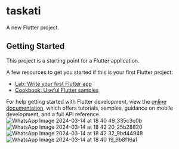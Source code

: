 # taskati

A new Flutter project.

## Getting Started

This project is a starting point for a Flutter application.

A few resources to get you started if this is your first Flutter project:

- [Lab: Write your first Flutter app](https://docs.flutter.dev/get-started/codelab)
- [Cookbook: Useful Flutter samples](https://docs.flutter.dev/cookbook)

For help getting started with Flutter development, view the
[online documentation](https://docs.flutter.dev/), which offers tutorials,
samples, guidance on mobile development, and a full API reference.
![WhatsApp Image 2024-03-14 at 18 40 49_335c3c0b](https://github.com/HAMDY-DEV/taskati/assets/52404504/afd44eb8-47e6-4b26-a34e-f40c4c51c7cf)
![WhatsApp Image 2024-03-14 at 18 42 20_25b28820](https://github.com/HAMDY-DEV/taskati/assets/52404504/f5ce1a51-af9b-4ebc-acf0-ce091bda72fa)
![WhatsApp Image 2024-03-14 at 18 42 32_9bd44948](https://github.com/HAMDY-DEV/taskati/assets/52404504/4e426d34-ec61-42d8-92db-7ccc8ed90749)
![WhatsApp Image 2024-03-14 at 18 40 19_9b8f16a1](https://github.com/HAMDY-DEV/taskati/assets/52404504/92362435-6e9f-4544-94ae-80a7abba5659)

